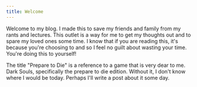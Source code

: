 ```yaml
---
title: Welcome
---
```


Welcome to my blog. I made this to save my friends and family from my rants and lectures. This outlet is a way for me to get my thoughts out and to spare my loved ones some time. I know that if you are reading this, it's because you're choosing to and so I feel no guilt about wasting your time. You're doing this to yourself!

The title "Prepare to Die" is a reference to a game that is very dear to me. Dark Souls, specifically the prepare to die edition. Without it, I don't know where I would be today. Perhaps I'll write a post about it some day.

